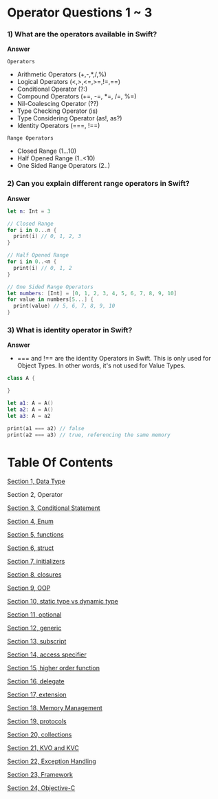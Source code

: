 # Operator Questions 1 ~ 3

### 1) What are the operators available in Swift?

**Answer**

`Operators`

- Arithmetic Operators (+,-,\*,/,%)
- Logical Operators (<,>,<=,>=,!=,==)
- Conditional Operator (?:)
- Compound Operators (+=, -=, \*=, /=, %=)
- Nil-Coalescing Operator (??)
- Type Checking Operator (is)
- Type Considering Operator (as!, as?)
- Identity Operators (===, !==)

`Range Operators`

- Closed Range (1...10)
- Half Opened Range (1..<10)
- One Sided Range Operators (2..)

### 2) Can you explain different range operators in Swift?

**Answer**

```swift
let n: Int = 3

// Closed Range
for i in 0...n {
  print(i) // 0, 1, 2, 3
}

// Half Opened Range
for i in 0..<n {
  print(i) // 0, 1, 2
}

// One Sided Range Operators
let numbers: [Int] = [0, 1, 2, 3, 4, 5, 6, 7, 8, 9, 10]
for value in numbers[5...] {
  print(value) // 5, 6, 7, 8, 9, 10
}
```

### 3) What is identity operator in Swift?

**Answer**

- === and !== are the identity Operators in Swift. This is only used for Object Types. In other words, it's not used for Value Types.

```swift
class A {

}

let a1: A = A()
let a2: A = A()
let a3: A = a2

print(a1 === a2) // false
print(a2 === a3) // true, referencing the same memory
```

# Table Of Contents

[Section 1, Data Type](/section1-datatypes/README.md)

Section 2, Operator

[Section 3, Conditional Statement](/section3-conditional-statement/README.md)

[Section 4, Enum](/section4-enum/README.md)

[Section 5, functions](/section5-function/README.md)

[Section 6, struct](/section6-struct/README.md)

[Section 7, initializers](/section7-initializers/README.md)

[Section 8, closures](/section8-closures/README.md)

[Section 9, OOP](/section9-oop/README.md)

[Section 10, static type vs dynamic type](/section10-static_dynamic_type_difference/README.md)

[Section 11, optional](/section11-optional/README.md)

[Section 12, generic](/section12-generic/README.md)

[Section 13, subscript](/section13-subscript/README.md)

[Section 14, access specifier](/section14-access-specifier/README.md)

[Section 15, higher order function](/section15-higher_order_fuctions/README.md)

[Section 16, delegate](/section16-delegate/README.md)

[Section 17, extension](/section17-extension/README.md)

[Section 18, Memory Management](/section18-memory_management/README.md)

[Section 19, protocols](/section19-protocols/README.md)

[Section 20, collections](/section20-collections/README.md)

[Section 21, KVO and KVC](/section21-kvo_kvc-question/README.md)

[Section 22, Exception Handling](/section22-exeception_handling-question/README.md)

[Section 23, Framework](/section23-framework-question/README.md)

[Section 24, Objective-C](/section24-objective_c-question/README.md)